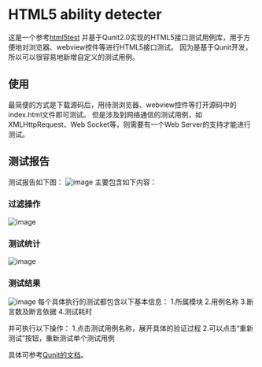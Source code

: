﻿# HTML5 ability detecter
这是一个参考<a href="http://html5test.com/">html5test</a> 并基于Qunit2.0实现的HTML5接口测试用例库，用于方便地对浏览器、webview控件等进行HTML5接口测试。
因为是基于Qunit开发，所以可以很容易地新增自定义的测试用例。

## 使用
最简便的方式是下载源码后，用待测浏览器、webview控件等打开源码中的index.html文件即可测试。
但是涉及到网络通信的测试用例，如XMLHttpRequest、Web Socket等，则需要有一个Web Server的支持才能进行测试。

## 测试报告
测试报告如下图：
 ![image](https://github.com/woojean/HTML5-ability-detecter/blob/master/imgs/index.png)
主要包含如下内容：
### 过滤操作
 ![image](https://github.com/woojean/HTML5-ability-detecter/blob/master/imgs/guolv.png)
### 测试统计
 ![image](https://github.com/woojean/HTML5-ability-detecter/blob/master/imgs/tongji.png)
### 测试结果
 ![image](https://github.com/woojean/HTML5-ability-detecter/blob/master/imgs/yongli.png)
每个具体执行的测试都包含以下基本信息：
1.所属模块
2.用例名称
3.断言数及断言依据
4.测试耗时

并可执行以下操作：
1.点击测试用例名称，展开具体的验证过程
2.可以点击“重新测试”按钮，重新测试单个测试用例


具体可参考<a href="http://qunitjs.com/">Qunit的文档</a>。